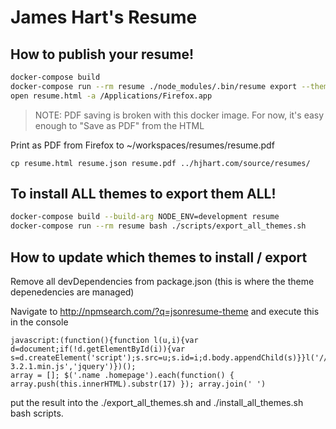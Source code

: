 # James Hart's Resume

## How to publish your resume!

```bash
docker-compose build
docker-compose run --rm resume ./node_modules/.bin/resume export --theme short resume.html
open resume.html -a /Applications/Firefox.app
```

> NOTE: PDF saving is broken with this docker image. For now, it's easy enough to "Save as PDF" from the HTML

Print as PDF from Firefox to ~/workspaces/resumes/resume.pdf

```
cp resume.html resume.json resume.pdf ../hjhart.com/source/resumes/
```

## To install ALL themes to export them ALL!

```bash
docker-compose build --build-arg NODE_ENV=development resume
docker-compose run --rm resume bash ./scripts/export_all_themes.sh
```

## How to update which themes to install / export

Remove all devDependencies from package.json (this is where the theme depenedencies are managed)

Navigate to http://npmsearch.com/?q=jsonresume-theme and execute this in the console

```
javascript:(function(){function l(u,i){var d=document;if(!d.getElementById(i)){var s=d.createElement('script');s.src=u;s.id=i;d.body.appendChild(s)}}l('//code.jquery.com/jquery-3.2.1.min.js','jquery')})();
array = []; $('.name .homepage').each(function() { array.push(this.innerHTML).substr(17) }); array.join(' ')
```

put the result into the ./export_all_themes.sh and ./install_all_themes.sh bash scripts.
